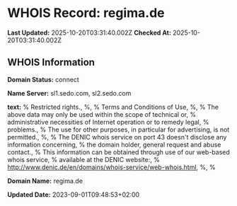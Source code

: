 # WHOIS Record: regima.de

**Last Updated:** 2025-10-20T03:31:40.002Z
**Checked At:** 2025-10-20T03:31:40.002Z

## WHOIS Information

**Domain Status:** connect

**Name Server:** sl1.sedo.com, sl2.sedo.com

**text:** % Restricted rights., %, % Terms and Conditions of Use, %, % The above data may only be used within the scope of technical or, % administrative necessities of Internet operation or to remedy legal, % problems., % The use for other purposes, in particular for advertising, is not permitted., %, % The DENIC whois service on port 43 doesn't disclose any information concerning, % the domain holder, general request and abuse contact., % This information can be obtained through use of our web-based whois service, % available at the DENIC website:, % http://www.denic.de/en/domains/whois-service/web-whois.html, %, %

**Domain Name:** regima.de

**Updated Date:** 2023-09-01T09:48:53+02:00

